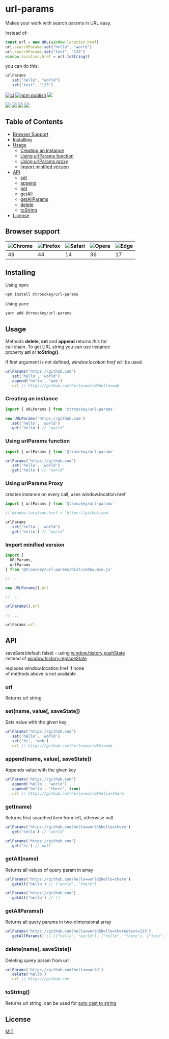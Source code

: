 # url-params

Makes your work with search params in URL easy.

Instead of:
```js
const url = new URL(window.location.href)
url.searchParams.set("hello", "world")
url.searchParams.set("test", "123")
window.location.href = url.toString()
```
you can do this:
```js
urlParams
  .set("hello", "world")
  .set("test", "123")
```

[![ci](https://github.com/trosck/url-params/actions/workflows/ci.yml/badge.svg?branch=main)](https://github.com/trosck/url-params/actions/workflows/ci.yml)
[![npm publish](https://github.com/trosck/url-params/actions/workflows/npm-publish.yml/badge.svg)](https://github.com/trosck/url-params/actions/workflows/npm-publish.yml)
![](https://img.shields.io/github/last-commit/trosck/scraper-utils/main)

![](https://img.shields.io/npm/v/@trosckey/url-params.svg?logo=npm)
![](https://img.shields.io/github/languages/code-size/trosck/url-params)
![](https://img.shields.io/npm/dt/@trosckey/url-params)
![](https://img.shields.io/npm/l/@trosckey/scraper-utils)

## Table of Contents
  - [Browser Support](#browser-support)
  - [Installing](#installing)
  - [Usage](#usage)
    - [Creating an instance](#creating-an-instance)
    - [Using urlParams function](#using-urlparams-function)
    - [Using urlParams proxy](#using-urlparams-proxy)
    - [Import minified version](#import-minified-version)
  - [API](#api)
    - [set](#setname-value-savestate)
    - [append](#appendname-value-savestate)
    - [get](#getname)
    - [getAll](#getallname)
    - [getAllParams](#getallparams)
    - [delete](#deletename-savestate)
    - [toString](#tostring)
  - [License](#license)

<!-- 
## Features
  - **vue-mixin.js** for Vue that reactively updates
  values in url -->

## Browser support
![Chrome](https://raw.githubusercontent.com/alrra/browser-logos/main/src/chrome/chrome_48x48.png) | ![Firefox](https://raw.githubusercontent.com/alrra/browser-logos/main/src/firefox/firefox_48x48.png) | ![Safari](https://raw.githubusercontent.com/alrra/browser-logos/main/src/safari/safari_48x48.png) | ![Opera](https://raw.githubusercontent.com/alrra/browser-logos/main/src/opera/opera_48x48.png) | ![Edge](https://raw.githubusercontent.com/alrra/browser-logos/main/src/edge/edge_48x48.png) |
--- | --- | --- | --- | --- |
49 | 44 | 14 | 36 | 17 |

## Installing

Using npm:

```bash
npm install @trosckey/url-params
```

Using yarn:

```bash
yarn add @trosckey/url-params
```


## Usage

Methods **delete**, **set** and **append** returns *this* for   
call chain. To get URL string you can use instance   
property **url** or **toString()**.

If first argument is not defined, *window.location.href* will be used.

```javascript
urlParams('https://github.com')
  .set('hello', 'world')
  .append('hello', 'web')
  .url // https://github.com?hello=world&hello=web
```

### Creating an instance

```javascript
import { URLParams } from '@trosckey/url-params'

new URLParams('https://github.com')
  .set('hello', 'world')
  .get('hello') // "world"
```

### Using urlParams function

```javascript
import { urlParams } from '@trosckey/url-params'

urlParams('https://github.com')
  .set('hello', 'world')
  .get('hello') // "world"
```

### Using urlParams Proxy

creates instance on every call,
uses window.location.href

```javascript
import { urlParams } from '@trosckey/url-params'

// window.location.href = 'https://github.com'

urlParams
  .set('hello', 'world')
  .get('hello') // "world"
```

### Import minified version

```javascript
import {
  URLParams,
  urlParams
} from '@trosckey/url-params/dist/index.min.js'

// ...

new URLParams().url

// ...

urlParams().url

// ...

urlParams.url
```

## API

saveSate(default false) - using [window.history.pushState](https://developer.mozilla.org/en-US/docs/Web/API/History/pushState)   
instead of [window.history.replaceState](https://developer.mozilla.org/en-US/docs/Web/API/History/replaceState)

replaces window.location.href if none   
of methods above is not available   

### url

Returns url string

### set(name, value[, saveState])

Sets value with the given key

```javascript
urlParams('https://github.com')
  .set('hello', 'world')
  .set('hi', 'web')
  .url // https://github.com?hello=world&hi=web
```

### append(name, value[, saveState])

Appends value with the given key

```javascript
urlParams('https://github.com')
  .append('hello', 'world')
  .append('hello', 'there', true)
  .url // https://github.com?hello=world&hello=there
```

### get(name)

Returns first searched item from left, otherwise null

```javascript
urlParams('https://github.com?hello=world&hello=there')
  .get('hello') // "world"

urlParams('https://github.com')
  .get('hi') // null
```

### getAll(name)

Returns all values of query param in array

```javascript
urlParams('https://github.com?hello=world&hello=there')
  .getAll('hello') // ["world", "there"]

urlParams('https://github.com')
  .getAll('hello') // []
```

### getAllParams()

Returns all query params in two-dimensional array

```javascript
urlParams('https://github.com?hello=world&hello=there&test=123')
  .getAllParams() // [["hello", "world"], ["hello", "there"], ["test", "123"]]
```

### delete(name[, saveState])

Deleting query param from url

```javascript
urlParams('https://github.com?hello=world')
  .delete('hello')
  .url // https://github.com
```

### toString()

Returns url string, can be used for [auto cast to string](https://developer.mozilla.org/en-US/docs/Web/JavaScript/Reference/Global_Objects/Object/toString#description)

## License

[MIT](LICENSE)

